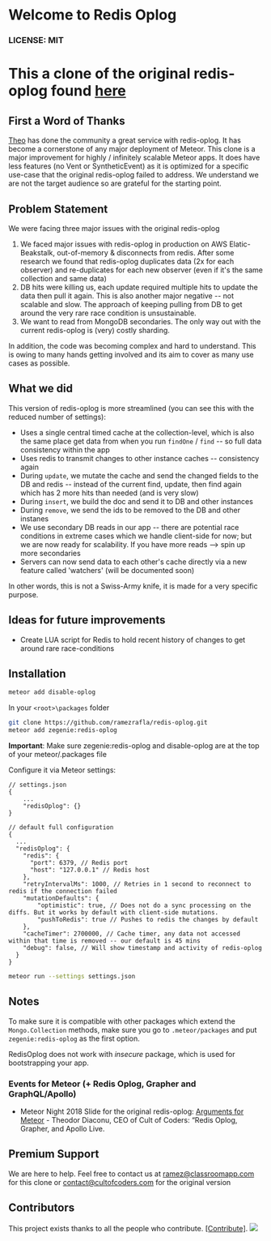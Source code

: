 # Welcome to Redis Oplog


### LICENSE: MIT

# This a clone of the original redis-oplog found [here](https://github.com/cult-of-coders/redis-oplog)

## First a Word of Thanks

[Theo](https://github.com/theodorDiaconu) has done the community a great service with redis-oplog. It has become a cornerstone of any major deployment of Meteor. This clone is a major improvement for highly / infinitely scalable Meteor apps. It does have less features (no Vent or SyntheticEvent) as it is optimized for a specific use-case that the original redis-oplog failed to address. We understand we are not the target audience so are grateful for the starting point.

## Problem Statement 
We were facing three major issues with the original redis-oplog

1. We faced major issues with redis-oplog in production on AWS Elatic-Beakstalk, out-of-memory & disconnects from redis. After some research we found that redis-oplog duplicates data (2x for each observer) and re-duplicates for each new observer (even if it's the same collection and same data)
2. DB hits were killing us, each update required multiple hits to update the data then pull it again. This is also another major negative -- not scalable and slow. The approach of keeping pulling from DB to get around the very rare race condition is unsustainable.
3. We want to read from MongoDB secondaries. The only way out with the current redis-oplog is (very) costly sharding.

In addition, the code was becoming complex and hard to understand. This is owing to many hands getting involved and its aim to cover as many use cases as possible. 

## What we did
This version of redis-oplog is more streamlined (you can see this with the reduced number of settings):

- Uses a single central timed cache at the collection-level, which is also the same place get data from when you run `findOne` / `find` -- so full data consistency within the app
- Uses redis to transmit changes to other instance caches -- consistency again
- During `update`, we mutate the cache and send the changed fields to the DB and redis -- instead of the current find, update, then find again which has 2 more hits than needed (and is very slow)
- During `insert`, we build the doc and send it to DB and other instances
- During `remove`, we send the ids to be removed to the DB and other instanes
- We use secondary DB reads in our app -- there are potential race conditions in extreme cases which we handle client-side for now; but we are now ready for scalability. If you have more reads --> spin up more secondaries
- Servers can now send data to each other's cache directly via a new feature called 'watchers' (will be documented soon)

In other words, this is not a Swiss-Army knife, it is made for a very specific purpose.

## Ideas for future improvements
- Create LUA script for Redis to hold recent history of changes to get around rare race-conditions


## Installation


```bash
meteor add disable-oplog
```

In your `<root>\packages` folder
```bash
git clone https://github.com/ramezrafla/redis-oplog.git
meteor add zegenie:redis-oplog
```

**Important**: Make sure zegenie:redis-oplog and disable-oplog are at the top of your meteor/.packages file

Configure it via Meteor settings:

```
// settings.json
{
    ...
    "redisOplog": {}
}

// default full configuration
{
  ...
  "redisOplog": {
    "redis": {
      "port": 6379, // Redis port
      "host": "127.0.0.1" // Redis host
    },
    "retryIntervalMs": 1000, // Retries in 1 second to reconnect to redis if the connection failed
    "mutationDefaults": {
        "optimistic": true, // Does not do a sync processing on the diffs. But it works by default with client-side mutations.
        "pushToRedis": true // Pushes to redis the changes by default
    },
    "cacheTimer": 2700000, // Cache timer, any data not accessed within that time is removed -- our default is 45 mins
    "debug": false, // Will show timestamp and activity of redis-oplog
  }
}
```


```bash
meteor run --settings settings.json
```

## Notes

To make sure it is compatible with other packages which extend the `Mongo.Collection` methods, make sure you go to `.meteor/packages`
and put `zegenie:redis-oplog` as the first option.

RedisOplog does not work with _insecure_ package, which is used for bootstrapping your app.

### Events for Meteor (+ Redis Oplog, Grapher and GraphQL/Apollo)

*   Meteor Night 2018 Slide for the original redis-oplog: [Arguments for Meteor](https://drive.google.com/file/d/1Tx9vO-XezO3DI2uAYalXPvhJ-Avqc4-q/view) - Theodor Diaconu, CEO of Cult of Coders: “Redis Oplog, Grapher, and Apollo Live.

## Premium Support

We are here to help. Feel free to contact us at ramez@classroomapp.com for this clone or contact@cultofcoders.com for the original version

## Contributors

This project exists thanks to all the people who contribute. [[Contribute]](CONTRIBUTING.md).
<a href="graphs/contributors"><img src="https://opencollective.com/redis-oplog/contributors.svg?width=890" /></a>

